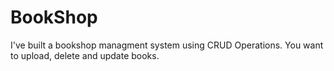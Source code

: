 # BookShop
I've built a bookshop managment system using CRUD Operations. You want to upload, delete and update books.
